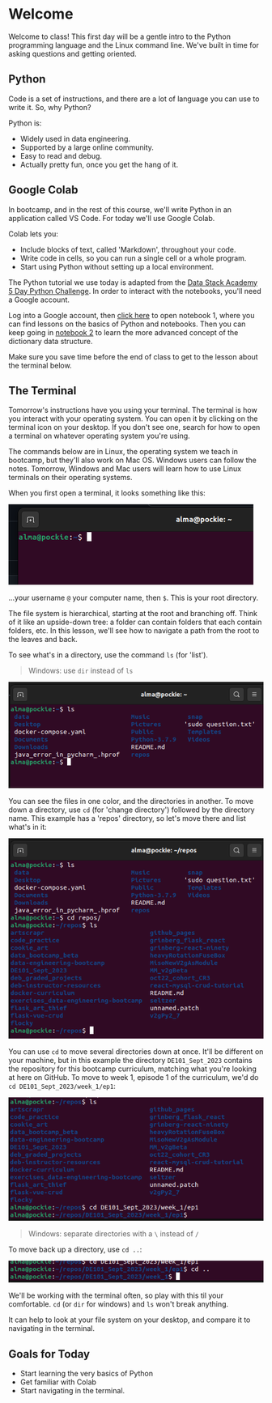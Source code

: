 # Welcome
Welcome to class! This first day will be a gentle intro to the Python programming language and the Linux command line. We've built in time for asking questions and getting oriented.

## Python
Code is a set of instructions, and there are a lot of language you can use to write it. So, why Python?

Python is:
- Widely used in data engineering.
- Supported by a large online community.
- Easy to read and debug.
- Actually pretty fun, once you get the hang of it.


## Google Colab
In bootcamp, and in the rest of this course, we'll write Python in an application called VS Code. For today we'll use Google Colab.

Colab lets you:
- Include blocks of text, called 'Markdown', throughout your code.
- Write code in cells, so you can run a single cell or a whole program.
- Start using Python without setting up a local environment.

The Python tutorial we use today is adapted from the [Data Stack Academy 5 Day Python Challenge](https://drive.google.com/drive/folders/1FxlXQNr1bgL67o5PcxNDTkRHqhiOLPRR?usp=share_link). In order to interact with the notebooks, you'll need a Google account.

Log into a Google account, then [click here](https://colab.research.google.com/drive/1d-kGaUWYM7SfM38LOOBXvV6ETQH0BQ2n?usp=sharing) to open notebook 1, where you can find lessons on the basics of Python and notebooks. Then you can keep going in [notebook 2](https://colab.research.google.com/drive/1JyqPk1WabYuac9Himwo4bnF_e8ms4-fS?usp=sharing) to learn the more advanced concept of the dictionary data structure.

Make sure you save time before the end of class to get to the lesson about the terminal below.


## The Terminal
Tomorrow's instructions have you using your terminal. The terminal is how you interact with your operating system. You can open it by clicking on the terminal icon on your desktop. If you don't see one, search for how to open a terminal on whatever operating system you're using.

The commands below are in Linux, the operating system we teach in bootcamp, but they'll also work on Mac OS. Windows users can follow the notes. Tomorrow, Windows and Mac users will learn how to use Linux terminals on their operating systems. 

When you first open a terminal, it looks something like this:

![new terminal](./imgs/fresh_terminal.png)

...your username `@` your computer name, then `$`. This is your root directory. 

The file system is hierarchical, starting at the root and branching off. Think of it like an upside-down tree: a folder can contain folders that each contain folders, etc. In this lesson, we'll see how to navigate a path from the root to the leaves and back.

To see what's in a directory, use the command `ls` (for 'list').

> Windows: use `dir` instead of `ls`

![ls example](./imgs/ls.png)

You can see the files in one color, and the directories in another. To move down a directory, use `cd` (for 'change directory') followed by the directory name. This example has a 'repos' directory, so let's move there and list what's in it:

![cd and ls example](./imgs/cd_and_ls.png)

You can use `cd` to move several directories down at once. It'll be different on your machine, but in this example the directory `DE101_Sept_2023` contains the repository for this bootcamp curriculum, matching what you're looking at here on GitHub. To move to week 1, episode 1 of the curriculum, we'd do `cd DE101_Sept_2023/week_1/ep1`:

![cd several dirs at once](./imgs/cd_several_directories.png)

> Windows: separate directories with a `\` instead of `/`

To move back up a directory, use `cd ..`:

![cd up a dir](./imgs/cd_up_a_dir.png)

We'll be working with the terminal often, so play with this til your comfortable. `cd` (or `dir` for windows) and `ls` won't break anything. 

It can help to look at your file system on your desktop, and compare it to navigating in the terminal.


## Goals for Today
- Start learning the very basics of Python
- Get familiar with Colab
- Start navigating in the terminal.



